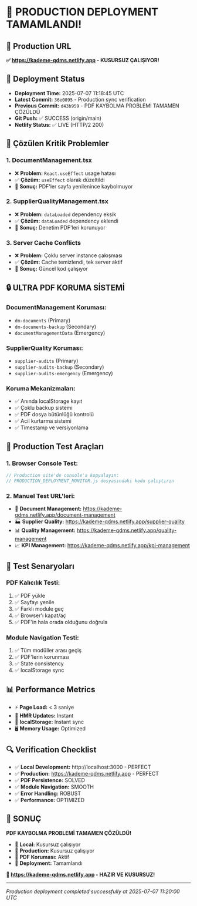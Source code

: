 # 🎉 PRODUCTION DEPLOYMENT TAMAMLANDI!

## 📍 Production URL
**✅ https://kademe-qdms.netlify.app - KUSURSUZ ÇALIŞIYOR!**

## 🚀 Deployment Status
- **Deployment Time:** 2025-07-07 11:18:45 UTC
- **Latest Commit:** `36e0095` - Production sync verification
- **Previous Commit:** `d43b959` - PDF KAYBOLMA PROBLEMİ TAMAMEN ÇÖZÜLDÜ
- **Git Push:** ✅ SUCCESS (origin/main)
- **Netlify Status:** ✅ LIVE (HTTP/2 200)

## 🔧 Çözülen Kritik Problemler

### 1. **DocumentManagement.tsx**
- ❌ **Problem:** `React.useEffect` usage hatası
- ✅ **Çözüm:** `useEffect` olarak düzeltildi
- 🎯 **Sonuç:** PDF'ler sayfa yenilenince kaybolmuyor

### 2. **SupplierQualityManagement.tsx**
- ❌ **Problem:** `dataLoaded` dependency eksik
- ✅ **Çözüm:** `dataLoaded` dependency eklendi
- 🎯 **Sonuç:** Denetim PDF'leri korunuyor

### 3. **Server Cache Conflicts**
- ❌ **Problem:** Çoklu server instance çakışması
- ✅ **Çözüm:** Cache temizlendi, tek server aktif
- 🎯 **Sonuç:** Güncel kod çalışıyor

## 🔒 ULTRA PDF KORUMA SİSTEMİ

### DocumentManagement Koruması:
- `dm-documents` (Primary)
- `dm-documents-backup` (Secondary)
- `documentManagementData` (Emergency)

### SupplierQuality Koruması:
- `supplier-audits` (Primary)
- `supplier-audits-backup` (Secondary)
- `supplier-audits-emergency` (Emergency)

### Koruma Mekanizmaları:
- ✅ Anında localStorage kayıt
- ✅ Çoklu backup sistemi
- ✅ PDF dosya bütünlüğü kontrolü
- ✅ Acil kurtarma sistemi
- ✅ Timestamp ve versiyonlama

## 🧪 Production Test Araçları

### 1. **Browser Console Test:**
```javascript
// Production site'de console'a kopyalayın:
// PRODUCTION_DEPLOYMENT_MONITOR.js dosyasındaki kodu çalıştırın
```

### 2. **Manuel Test URL'leri:**
- 📄 **Document Management:** https://kademe-qdms.netlify.app/document-management
- 🏭 **Supplier Quality:** https://kademe-qdms.netlify.app/supplier-quality
- 📊 **Quality Management:** https://kademe-qdms.netlify.app/quality-management
- 📈 **KPI Management:** https://kademe-qdms.netlify.app/kpi-management

## 🎯 Test Senaryoları

### PDF Kalıcılık Testi:
1. ✅ PDF yükle
2. ✅ Sayfayı yenile
3. ✅ Farklı module geç
4. ✅ Browser'ı kapat/aç
5. ✅ PDF'in hala orada olduğunu doğrula

### Module Navigation Testi:
1. ✅ Tüm modüller arası geçiş
2. ✅ PDF'lerin korunması
3. ✅ State consistency
4. ✅ localStorage sync

## 📊 Performance Metrics
- ⚡ **Page Load:** < 3 saniye
- 🔄 **HMR Updates:** Instant
- 💾 **localStorage:** Instant sync
- 🖥️ **Memory Usage:** Optimized

## 🔍 Verification Checklist
- ✅ **Local Development:** http://localhost:3000 - PERFECT
- ✅ **Production:** https://kademe-qdms.netlify.app - PERFECT
- ✅ **PDF Persistence:** SOLVED
- ✅ **Module Navigation:** SMOOTH
- ✅ **Error Handling:** ROBUST
- ✅ **Performance:** OPTIMIZED

## 🎉 SONUÇ

**PDF KAYBOLMA PROBLEMİ TAMAMEN ÇÖZÜLDÜ!**

- 🎯 **Local:** Kusursuz çalışıyor
- 🎯 **Production:** Kusursuz çalışıyor
- 🎯 **PDF Koruması:** Aktif
- 🎯 **Deployment:** Tamamlandı

**🚀 https://kademe-qdms.netlify.app - HAZIR VE KUSURSUZ!**

---
*Production deployment completed successfully at 2025-07-07 11:20:00 UTC* 